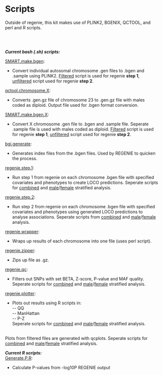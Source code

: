 # Scripts
<p>
Outside of regenie, this kit makes use of PLINK2, BGENIX, QCTOOL, and perl and R scripts.
 </p>
<br>
<br>
<p><b><i>Current bash (.sh) scripts:</i></b>

[SMART.make.bgen](https://github.com/xEmz/UMC-GWAS-cIMT/blob/6b4ee734e805da62edce6fdbc66dc152bd365b64/SMART-GWAS/SCRIPTS/SMART.make.bgen.sh):
- Convert individual autosomal chromosome .gen files to .bgen and .sample using PLINK2. [Filtered](https://github.com/xEmz/UMC-GWAS-cIMT/blob/6b4ee734e805da62edce6fdbc66dc152bd365b64/SMART-GWAS/SCRIPTS/SMART.make.bgen.filtered.sh) script is used for regenie <b>step 1</b>, [unfiltered](https://github.com/xEmz/UMC-GWAS-cIMT/blob/6b4ee734e805da62edce6fdbc66dc152bd365b64/SMART-GWAS/SCRIPTS/SMART.make.bgen.sh) script used for regenie <b>step 2</b>.

[qctool.chromosome.X](https://github.com/xEmz/UMC-GWAS-cIMT/blob/6b4ee734e805da62edce6fdbc66dc152bd365b64/SMART-GWAS/SCRIPTS/qctool.chromosome.X.sh):
- Converts .gen.gz file of chromosome 23 to .gen.gz file with males coded as diploid. Output file used for .bgen format conversion.

[SMART.make.bgen.X](https://github.com/xEmz/UMC-GWAS-cIMT/blob/6b4ee734e805da62edce6fdbc66dc152bd365b64/SMART-GWAS/SCRIPTS/SMART.make.bgen.X.sh):
- Convert X chromosome .gen file to .bgen and .sample file. Seperate .sample file is used with males coded as diploid. [Filtered](https://github.com/xEmz/UMC-GWAS-cIMT/blob/6b4ee734e805da62edce6fdbc66dc152bd365b64/SMART-GWAS/SCRIPTS/SMART.make.bgen.filtered.X.sh) script is used for regenie <b>step 1</b>, [unfiltered](https://github.com/xEmz/UMC-GWAS-cIMT/blob/6b4ee734e805da62edce6fdbc66dc152bd365b64/SMART-GWAS/SCRIPTS/SMART.make.bgen.X.sh) script used for regenie <b>step 2</b>.

[bgi.generate](https://github.com/xEmz/UMC-GWAS-cIMT/blob/6b4ee734e805da62edce6fdbc66dc152bd365b64/SMART-GWAS/SCRIPTS/bgi.generate.sh):
- Generates index files from the .bgen files. Used by REGENIE to quicken the process.

[regenie.step.1](https://github.com/xEmz/UMC-GWAS-cIMT/blob/6b4ee734e805da62edce6fdbc66dc152bd365b64/SMART-GWAS/SCRIPTS/regenie.step.1.combined.sh):
- Run step 1 from regenie on each chromosome .bgen file with specified covariates and phenotypes to create LOCO predictions. Seperate scripts for [combined](https://github.com/xEmz/UMC-GWAS-cIMT/blob/6b4ee734e805da62edce6fdbc66dc152bd365b64/SMART-GWAS/SCRIPTS/regenie.step.1.combined.sh) and [male](https://github.com/xEmz/UMC-GWAS-cIMT/blob/6b4ee734e805da62edce6fdbc66dc152bd365b64/SMART-GWAS/SCRIPTS/regenie.step.1.male.sh)/[female](https://github.com/xEmz/UMC-GWAS-cIMT/blob/6b4ee734e805da62edce6fdbc66dc152bd365b64/SMART-GWAS/SCRIPTS/regenie.step.1.female.sh) stratified analysis.

[regenie.step.2](https://github.com/xEmz/UMC-GWAS-cIMT/blob/6b4ee734e805da62edce6fdbc66dc152bd365b64/SMART-GWAS/SCRIPTS/regenie.step.2.combined.sh):
- Run step 2 from regenie on each chromosome .bgen file with specified covariates and phenotypes using generated LOCO predictions to analyse associations. Seperate scripts from [combined](https://github.com/xEmz/UMC-GWAS-cIMT/blob/6b4ee734e805da62edce6fdbc66dc152bd365b64/SMART-GWAS/SCRIPTS/regenie.step.2.combined.sh) and [male](https://github.com/xEmz/UMC-GWAS-cIMT/blob/6b4ee734e805da62edce6fdbc66dc152bd365b64/SMART-GWAS/SCRIPTS/regenie.step.2.male.sh)/[female](https://github.com/xEmz/UMC-GWAS-cIMT/blob/6b4ee734e805da62edce6fdbc66dc152bd365b64/SMART-GWAS/SCRIPTS/regenie.step.2.female.sh) analysis.

[regenie.wrapper](https://github.com/xEmz/UMC-GWAS-cIMT/blob/6b4ee734e805da62edce6fdbc66dc152bd365b64/SMART-GWAS/SCRIPTS/regenie.wrapper.sh):
- Wraps up results of each chromosome into one file (uses perl script).

[regenie.zipper](https://github.com/xEmz/UMC-GWAS-cIMT/blob/6b4ee734e805da62edce6fdbc66dc152bd365b64/SMART-GWAS/SCRIPTS/regenie.zipper.sh):
- Zips up file as .gz.

[regenie.qc](https://github.com/xEmz/UMC-GWAS-cIMT/blob/6b4ee734e805da62edce6fdbc66dc152bd365b64/SMART-GWAS/SCRIPTS/regenie.qc.sh):
- Filters out SNPs with set BETA, Z-score, P-value and MAF quality. Seperate scripts for [combined](https://github.com/xEmz/UMC-GWAS-cIMT/blob/e4906bfa9f77ea09f1c18e0b2c5f4af2fd0bc2f7/SMART-GWAS/SCRIPTS/regenie.qc.combined.sh) and [male](https://github.com/xEmz/UMC-GWAS-cIMT/blob/e4906bfa9f77ea09f1c18e0b2c5f4af2fd0bc2f7/SMART-GWAS/SCRIPTS/regenie.qc.male.sh)/[female](https://github.com/xEmz/UMC-GWAS-cIMT/blob/e4906bfa9f77ea09f1c18e0b2c5f4af2fd0bc2f7/SMART-GWAS/SCRIPTS/regenie.qc.female.sh) stratified analysis.

[regenie.plotter](https://github.com/xEmz/UMC-GWAS-cIMT/blob/6b4ee734e805da62edce6fdbc66dc152bd365b64/SMART-GWAS/SCRIPTS/regenie.plotter.sh):
- Plots out results using R scripts in:
<br>-- QQ
<br>-- ManHattan
<br>-- P-Z
<br> Seperate scripts for [combined](https://github.com/xEmz/UMC-GWAS-cIMT/blob/e4906bfa9f77ea09f1c18e0b2c5f4af2fd0bc2f7/SMART-GWAS/SCRIPTS/regenie.plotter.combined.sh) and [male](https://github.com/xEmz/UMC-GWAS-cIMT/blob/e4906bfa9f77ea09f1c18e0b2c5f4af2fd0bc2f7/SMART-GWAS/SCRIPTS/regenie.plotter.male.sh)/[female](https://github.com/xEmz/UMC-GWAS-cIMT/blob/e4906bfa9f77ea09f1c18e0b2c5f4af2fd0bc2f7/SMART-GWAS/SCRIPTS/regenie.plotter.female.sh) stratified analysis.
 
<br> Plots from filtered files are generated with qcplots. Seperate scripts for [combined](https://github.com/xEmz/UMC-GWAS-cIMT/blob/e4906bfa9f77ea09f1c18e0b2c5f4af2fd0bc2f7/SMART-GWAS/SCRIPTS/regenie.qcplots.combined.sh) and [male](https://github.com/xEmz/UMC-GWAS-cIMT/blob/e4906bfa9f77ea09f1c18e0b2c5f4af2fd0bc2f7/SMART-GWAS/SCRIPTS/regenie.qcplots.male.sh)/[female](https://github.com/xEmz/UMC-GWAS-cIMT/blob/e4906bfa9f77ea09f1c18e0b2c5f4af2fd0bc2f7/SMART-GWAS/SCRIPTS/regenie.qcplots.female.sh) stratified analysis. 


<b><i>Current R scripts:</i></b>
 <br>
[Generate.P.R](https://github.com/xEmz/UMC-GWAS-cIMT/blob/6b4ee734e805da62edce6fdbc66dc152bd365b64/SMART-GWAS/SCRIPTS/Generate.P.R):
 - Calculate P-values from -log10P REGENIE output 
 </p>
